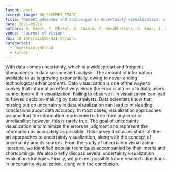 ```yaml
---
layout: post
excerpt_image: NO_EXCERPT_IMAGE
title: "Recent advances and challenges in uncertainty visualization: a survey"
date: 2021-05-29
authors: A. Kamal, P. Dhakal, A. Javaid, V. Devabhaktuni, D. Kaur, J. Zaientz & R. P. Marinier
venue: "Journal of Vision"
doi: 10.1007/s12650-021-00755-1
categories:
  - UncertaintyMethod
  - Survey
---
```

With data comes uncertainty, which is a widespread and frequent phenomenon in data science and analysis. The amount of information available to us is growing exponentially, owing to never-ending technological advancements. Data visualization is one of the ways to convey that information effectively. Since the error is intrinsic to data, users cannot ignore it in visualization. Failing to observe it in visualization can lead to flawed decision-making by data analysts. Data scientists know that missing out on uncertainty in data visualization can lead to misleading conclusions about data accuracy. In most cases, visualization approaches assume that the information represented is free from any error or unreliability; however, this is rarely true. The goal of uncertainty visualization is to minimize the errors in judgment and represent the information as accurately as possible. This survey discusses state-of-the-art approaches to uncertainty visualization, along with the concept of uncertainty and its sources. From the study of uncertainty visualization literature, we identified popular techniques accompanied by their merits and shortcomings. We also briefly discuss several uncertainty visualization evaluation strategies. Finally, we present possible future research directions in uncertainty visualization, along with the conclusion.
